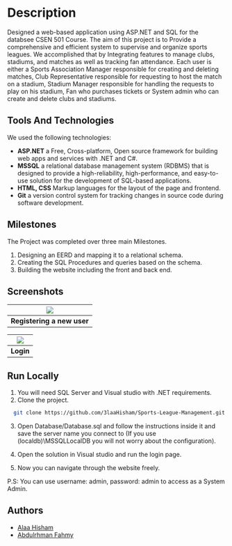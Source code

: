 # Description

Designed a web-based application using ASP.NET and SQL for the databsee CSEN 501 Course. The aim of this project is to Provide a comprehensive and efficient system to supervise and organize sports leagues. We accomplished that by Integrating features to manage clubs, stadiums, and matches as well as tracking fan attendance. Each user is either a Sports Association Manager responsible for creating and deleting matches, Club Representative responsible for requesting to host the match on a stadium, Stadium Manager responsible for handling the requests to play on his stadium, Fan who purchases tickets or System admin who can create and delete clubs and stadiums.

##  Tools And Technologies

We used the following technologies:
- **ASP.NET** a Free, Cross-platform, Open source framework for building web apps and services with .NET and C#.
- **MSSQL** a relational database management system (RDBMS) that is designed to provide a high-reliability, high-performance, and easy-to-use solution for the development of SQL-based applications.
- **HTML, CSS** Markup languages for the layout of the page and frontend.
- **Git** a version control system for tracking changes in source code during software development.

## Milestones

The Project was completed over three main Milestones.

1) Designing an EERD and mapping it to a relational schema.
2) Creating the SQL Procedures and queries based on the schema.
3) Building the website including the front and back end.

## Screenshots

| <img src="https://via.placeholder.com/468x300?text=App+Screenshot+Here"> |
|:--:| 
| **Registering a new user** |

| <img src="https://via.placeholder.com/468x300?text=App+Screenshot+Here"> |
|:--:| 
| **Login** |

## Run Locally

1) You will need SQL Server and Visual studio with .NET requirements.
2) Clone the project.
```bash
  git clone https://github.com/3laaHisham/Sports-League-Management.git
```
3) Open Database/Database.sql and follow the instructions inside it and save the server name you connect to (If you use (localdb)\MSSQLLocalDB you will not worry about the configuration).

4) Open the solution in Visual studio and run the login page.

5) Now you can navigate through the website freely.

P.S: You can use username: admin, password: admin to access as a System Admin.

## Authors
- [Alaa Hisham](https://www.github.com/3laaHisham)
- [Abdulrhman Fahmy](https://www.github.com/abdulrhman500)


